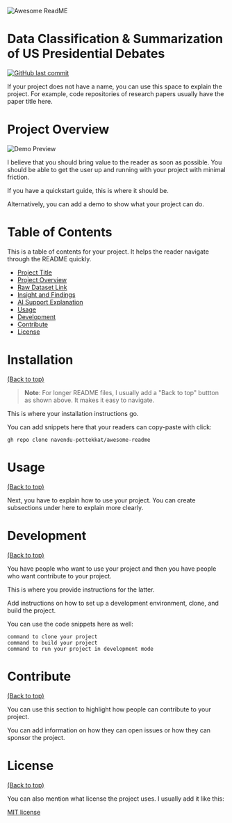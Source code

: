                           
 
![Awesome ReadME](https://github.com/pottekkat/awesome-readme/raw/master/header.png)
 
# Data Classification & Summarization of US Presidential Debates

[![GitHub last commit](https://img.shields.io/github/last-commit/fangkiigopramana/Fangki_CP_DATA_SCI_2025)](https://img.shields.io/github/last-commit/fangkiigopramana/Fangki_CP_DATA_SCI_2025)

If your project does not have a name, you can use this space to explain the project. For example, code repositories of research papers usually have the paper title here.

# Project Overview

![Demo Preview](https://picsum.photos/1920/1080)

I believe that you should bring value to the reader as soon as possible. You should be able to get the user up and running with your project with minimal friction.

If you have a quickstart guide, this is where it should be.

Alternatively, you can add a demo to show what your project can do.
 
# Table of Contents

This is a table of contents for your project. It helps the reader navigate through the README quickly.
- [Project Title](#project-title)
- [Project Overview](#project-title)
- [Raw Dataset Link](#quick-start-demo)
- [Insight and Findings](#table-of-contents)
- [AI Support Explanation](#installation)
- [Usage](#usage)
- [Development](#development)
- [Contribute](#contribute)
- [License](#license)

 
# Installation
[(Back to top)](#table-of-contents)

> **Note**: For longer README files, I usually add a "Back to top" buttton as shown above. It makes it easy to navigate.

This is where your installation instructions go.

You can add snippets here that your readers can copy-paste with click:

```shell
gh repo clone navendu-pottekkat/awesome-readme
```

 
# Usage
[(Back to top)](#table-of-contents)

Next, you have to explain how to use your project. You can create subsections under here to explain more clearly.

 
# Development
[(Back to top)](#table-of-contents)

You have people who want to use your project and then you have people who want contribute to your project.

This is where you provide instructions for the latter.

Add instructions on how to set up a development environment, clone, and build the project.

You can use the code snippets here as well:

```shell
command to clone your project
command to build your project
command to run your project in development mode
```

 
# Contribute
[(Back to top)](#table-of-contents)

You can use this section to highlight how people can contribute to your project.

You can add information on how they can open issues or how they can sponsor the project.

 
# License
[(Back to top)](#table-of-contents)

You can also mention what license the project uses. I usually add it like this:

[MIT license](./LICENSE)


